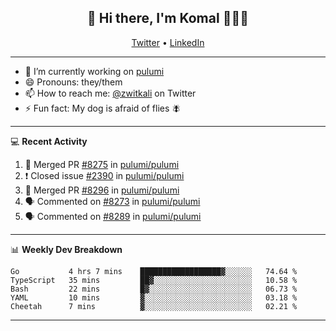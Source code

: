<h2 align="center"> 👋 Hi there, I'm Komal 🧑🏾‍💻 </h2>
<p align="center">
    <a href="https://twitter.com/zwitkali">Twitter</a> •
    <a href="https://www.linkedin.com/in/komal-ali/">LinkedIn</a>
</p>

--------

- 🔭 I’m currently working on [pulumi](https://github.com/pulumi/pulumi)
- 😄 Pronouns: they/them
- 📫 How to reach me: [@zwitkali](https://twitter.com/zwitkali) on Twitter
- ⚡ Fun fact: My dog is afraid of flies 🪰

--------
💻 **Recent Activity**

<!--START_SECTION:activity-->
1. 🎉 Merged PR [#8275](https://github.com/pulumi/pulumi/pull/8275) in [pulumi/pulumi](https://github.com/pulumi/pulumi)
2. ❗️ Closed issue [#2390](https://github.com/pulumi/pulumi/issues/2390) in [pulumi/pulumi](https://github.com/pulumi/pulumi)
3. 🎉 Merged PR [#8296](https://github.com/pulumi/pulumi/pull/8296) in [pulumi/pulumi](https://github.com/pulumi/pulumi)
4. 🗣 Commented on [#8273](https://github.com/pulumi/pulumi/issues/8273) in [pulumi/pulumi](https://github.com/pulumi/pulumi)
5. 🗣 Commented on [#8289](https://github.com/pulumi/pulumi/issues/8289) in [pulumi/pulumi](https://github.com/pulumi/pulumi)
<!--END_SECTION:activity-->

--------

📊 **Weekly Dev Breakdown**
<!--START_SECTION:waka-->
```text
Go           4 hrs 7 mins    ██████████████████▓░░░░░░   74.64 % 
TypeScript   35 mins         ██▓░░░░░░░░░░░░░░░░░░░░░░   10.58 % 
Bash         22 mins         █▓░░░░░░░░░░░░░░░░░░░░░░░   06.73 % 
YAML         10 mins         ▓░░░░░░░░░░░░░░░░░░░░░░░░   03.18 % 
Cheetah      7 mins          ▓░░░░░░░░░░░░░░░░░░░░░░░░   02.21 % 
```
<!--END_SECTION:waka-->

--------